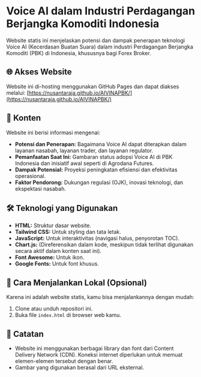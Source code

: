 # Voice AI dalam Industri Perdagangan Berjangka Komoditi Indonesia

Website statis ini menjelaskan potensi dan dampak penerapan teknologi Voice AI (Kecerdasan Buatan Suara) dalam industri Perdagangan Berjangka Komoditi (PBK) di Indonesia, khususnya bagi Forex Broker.

## 🌐 Akses Website

Website ini di-hosting menggunakan GitHub Pages dan dapat diakses melalui:
[https://nusantaraja.github.io/AIVINAPBK/](https://nusantaraja.github.io/AIVINAPBK/)

## 📄 Konten

Website ini berisi informasi mengenai:

*   **Potensi dan Penerapan:** Bagaimana Voice AI dapat diterapkan dalam layanan nasabah, layanan trader, dan layanan regulator.
*   **Pemanfaatan Saat Ini:** Gambaran status adopsi Voice AI di PBK Indonesia dan inisiatif awal seperti di Agrodana Futures.
*   **Dampak Potensial:** Proyeksi peningkatan efisiensi dan efektivitas operasional.
*   **Faktor Pendorong:** Dukungan regulasi (OJK), inovasi teknologi, dan ekspektasi nasabah.

## 🛠️ Teknologi yang Digunakan

*   **HTML:** Struktur dasar website.
*   **Tailwind CSS:** Untuk styling dan tata letak.
*   **JavaScript:** Untuk interaktivitas (navigasi halus, penyorotan TOC).
*   **Chart.js:** (Direferensikan dalam kode, meskipun tidak terlihat digunakan secara aktif dalam konten saat ini).
*   **Font Awesome:** Untuk ikon.
*   **Google Fonts:** Untuk font khusus.

## 📝 Cara Menjalankan Lokal (Opsional)

Karena ini adalah website statis, kamu bisa menjalankannya dengan mudah:

1.  Clone atau unduh repositori ini.
2.  Buka file `index.html` di browser web kamu.

## 📌 Catatan

*   Website ini menggunakan berbagai library dan font dari Content Delivery Network (CDN). Koneksi internet diperlukan untuk memuat elemen-elemen tersebut dengan benar.
*   Gambar yang digunakan berasal dari URL eksternal.
